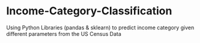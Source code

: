 # Income-Category-Classification
Using Python Libraries (pandas & sklearn) to predict income category given different parameters from the US Census Data 
